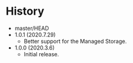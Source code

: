# History

 - master/HEAD
 - 1.0.1 (2020.7.29)
   * Better support for the Managed Storage.
 - 1.0.0 (2020.3.6)
   * Initial release.
